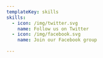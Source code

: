 ```yaml
---
templateKey: skills
skills:
  - icon: /img/twitter.svg
    name: Follow us on Twitter
  - icon: /img/facebook.svg
    name: Join our Facebook group
    
---
```


